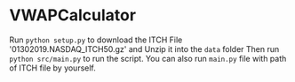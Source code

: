 # VWAPCalculator

Run `python setup.py` to download the ITCH File '01302019.NASDAQ_ITCH50.gz' and Unzip it into the `data` folder
Then run `python src/main.py` to run the script. You can also run `main.py` file with path of ITCH file by yourself.
